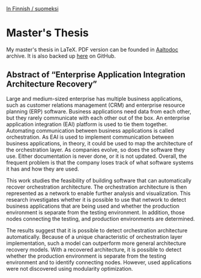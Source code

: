 
[In Finnish / suomeksi](LUEMINUT.md)

# Master's Thesis

My master's thesis in LaTeX. PDF version can be founded in [Aaltodoc](http://urn.fi/URN:NBN:fi:aalto-201906234068) archive. It is also backed up [here](sci_2019_galkin_ossi.pdf) on GitHub.

## Abstract of “Enterprise Application Integration Architecture Recovery” 

Large and medium-sized enterprise has multiple business applications, such as customer relations management (CRM) and enterprise resource planning (ERP) software. Business applications need data from each other, but they rarely communicate with each other out of the box. An enterprise application integration (EAI) platform is used to tie them together. Automating communication between business applications is called orchestration. As EAI is used to implement communication between business applications, in theory, it could be used to map the architecture of the orchestration layer. As companies evolve, so does the software they use. Either documentation is never done, or it is not updated. Overall, the frequent problem is that the company loses track of what software systems it has and how they are used. 

This work studies the feasibility of building software that can automatically recover orchestration architecture. The orchestration architecture is then represented as a network to enable further analysis and visualization. This research investigates whether it is possible to use that network to detect business applications that are being used and whether the production environment is separate from the testing environment. In addition, those nodes connecting the testing, and production environments are determined.

The results suggest that it is possible to detect orchestration architecture automatically. Because of a unique characteristic of orchestration layer implementation, such a model can outperform more general architecture recovery models. With a recovered architecture, it is possible to detect whether the production environment is separate from the testing environment and to identify connecting nodes. However, used applications were not discovered using modularity optimization.
